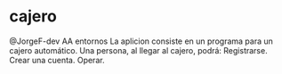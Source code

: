 # cajero
@JorgeF-dev
AA entornos
La aplicion consiste en un programa para un cajero automático.
Una persona, al llegar al cajero, podrá:
Registrarse.
Crear una cuenta.
Operar.
